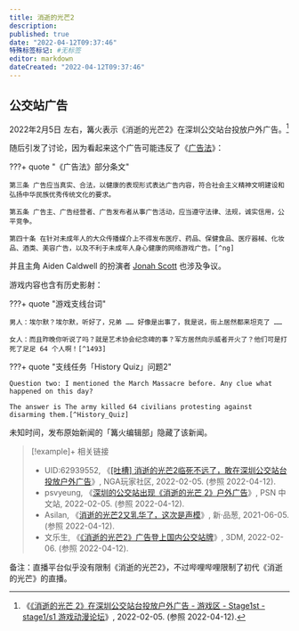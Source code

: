 ```yaml
---
title: 消逝的光芒2
description:
published: true
date: "2022-04-12T09:37:46"
特殊标签标记: #无标签
editor: markdown
dateCreated: "2022-04-12T09:37:46"
---
```


## 公交站广告

2022年2月5日 左右，篝火表示《消逝的光芒2》在深圳公交站台投放户外广告。[^2050940]

[^2050940]: 《[《消逝的光芒 2》在深圳公交站台投放户外广告 - 游戏区 - Stage1st - stage1/s1 游戏动漫论坛](https://web.archive.org/web/20220412020616/https://bbs.saraba1st.com/2b/thread-2050940-1-1.html)》, 2022-02-05. (参照 2022-04-12).

随后引发了讨论，因为看起来这个广告可能违反了《[广告法](/rule/普通法律/中华人民共和国广告法.md)》：

???+ quote "《广告法》部分条文"

    第三条 广告应当真实、合法，以健康的表现形式表达广告内容，符合社会主义精神文明建设和弘扬中华民族优秀传统文化的要求。

    第五条 广告主、广告经营者、广告发布者从事广告活动，应当遵守法律、法规，诚实信用，公平竞争。

    第四十条 在针对未成年人的大众传播媒介上不得发布医疗、药品、保健食品、医疗器械、化妆品、酒类、美容广告，以及不利于未成年人身心健康的网络游戏广告。[^ng]

[^ng]: 「本办法所称网络游戏是指由软件程序和信息数据构成，通过互联网、移动通信网等信息网络提供的游戏产品和服务。」——《[网络游戏管理暂行办法](/rule/文化部/网络游戏管理暂行办法.md)》

并且主角 Aiden Caldwell 的扮演者 [Jonah Scott](/people/Jonah_Scott.md) 也涉及争议。

游戏内容也含有历史影射：

???+ quote "游戏支线台词"

    男人：埃尔默？埃尔默，听好了，兄弟 …… 好像是出事了，我是说，街上居然都来坦克了 ……
    
    女人：而且昨晚你听说了吗？就是艺术协会纪念碑的事？军方居然向示威者开火了？他们可是打死了足足 64 个人啊！[^1493]

[^1493]: Jacobson🌎🌸贴贴BOT, 《[游戏《消逝的光芒2》疑似辱华](https://web.archive.org/web/20220216091948/https://twitter.com/jakobsonradical/status/1493812250448211969)》, Twitter, 2022-02-16. (参照 2022-04-12).

???+ quote "支线任务「History Quiz」问题2"

    Question two: I mentioned the March Massacre before. Any clue what happened on this day?

    The answer is The army killed 64 civilians protesting against disarming them.[^History_Quiz] 

[^History_Quiz]: Callum Williams, Jessica Orr 与 Aricpunbun, 《[History Quiz - Dying Light 2 Wiki Guide](https://web.archive.org/web/20220223234700/https://www.ign.com/wikis/dying-light-2/History_Quiz)》, IGN, 2022-02-06. (参照 2022-04-12).

未知时间，发布原始新闻的「篝火编辑部」隐藏了该新闻。

> [!example]+ 相关链接
> + UID:62939552, 《[[吐槽] 消逝的光芒2临死不远了，敢在深圳公交站台投放户外广告](http://archiveiya74codqgiixo33q62qlrqtkgmcitqx5u2oeqnmn5bpcbiyd.onion/jB87R "https://bbs.nga.cn/read.php?tid=30561588&forder_by=postdatedesc")》, NGA玩家社区, 2022-02-05. (参照 2022-04-12).
> + psvyeung, 《[深圳的公交站出现《消逝的光芒 2》户外广告](https://web.archive.org/web/20220412020545/https://psnine.com/gene/52649)》, PSN 中文站, 2022-02-05. (参照 2022-04-12).
> + Asilan, 《[消逝的光芒2又乳华了，这次是声模](https://web.archive.org/web/20210609114835/https://pincong.rocks/article/32842)》, 新·品葱, 2021-06-05. (参照 2022-04-12).
> + 文乐生, 《[《消逝的光芒2》广告登上国内公交站牌](https://web.archive.org/web/20220207235008/https://www.3dmgame.com/news/202202/3835026.html)》, 3DM, 2022-02-06. (参照 2022-04-12).

备注：直播平台似乎没有限制《消逝的光芒2》，不过哔哩哔哩限制了初代《消逝的光芒》的直播。
